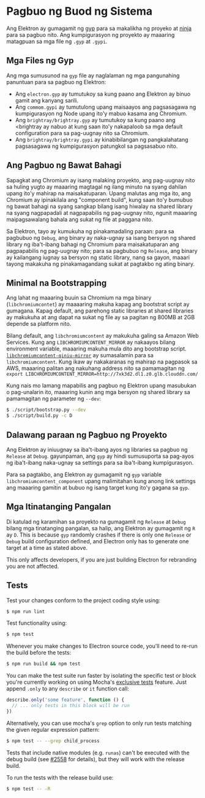 # Pagbuo ng Buod ng Sistema

Ang Elektron ay gumagamit ng [gyp](https://gyp.gsrc.io/) para sa makalikha ng proyeko at [ninja](https://ninja-build.org/) para sa pagbuo nito. Ang kumpigurasyon ng proyekto ay maaaring matagpuan sa mga file ng `.gyp` at `.gypi`.

## Mga Files ng Gyp

Ang mga sumusunod na `gyp` file ay naglalaman ng mga pangunahing panuntuan para sa pagbuo ng Elektron:

* Ang `electron.gyp` ay tumutukoy sa kung paano ang Elektron ay binuo gamit ang kanyang sarili.
* Ang `commom.gypi` ay tumutulong upang maisaayos ang pagsasagawa ng kumpigurasyon ng Node upang ito'y mabuo kasama ang Chromium.
* Ang `brightray/brightray.gyp` ay tumutukoy sa kung paano ang <brightray</code> ay nabuo at kung saan ito'y nakapaloob sa mga default configuration para sa pag-uugnay nito sa Chromium.
* Ang `brightray/brightray.gypi` ay kinabibilangan ng pangkalahatang pagsasagawa ng kumpigurasyon patungkol sa pagsasabuo nito.

## Ang Pagbuo ng Bawat Bahagi

Sapagkat ang Chromium ay isang malaking proyekto, ang pag-uugnay nito sa huling yugto ay maaaring magtagal ng ilang minuto na syang dahilan upang ito'y mahirap na maisakatuparan. Upang malutas ang mga ito, ang Chromium ay ipinakilala ang "component build", kung saan ito'y bumubuo ng bawat bahagi na syang sangkap bilang isang hiwalay na shared library na syang nagpapadali at nagpapabilis ng pag-uugnay nito, ngunit maaaring maipagsawalang bahala ang sukat ng file at paggana nito.

Sa Elektron, tayo ay kumukuha ng pinakamadaling paraan: para sa pagbubuo ng `Debug`, ang binary ay naka-ugnay sa isang bersyon ng shared library ng iba't-ibang bahagi ng Chromium para maisakatuparan ang pagpapabilis ng pag-uugnay nito; para sa pagbubuo ng `Release`, ang binary ay kailangang iugnay sa bersyon ng static library, nang sa gayon, maaari tayong makakuha ng pinakamagandang sukat at pagtakbo ng ating binary.

## Minimal na Bootstrapping

Ang lahat ng maaaring buuin sa Chromium na mga binary (`libchromiumcontet`) ay maaaaring makuha kapag ang bootstrat script ay gumagana. Kapag default, ang parehong static libraries at shared libraries ay makukuha at ang dapat na sukat ng file ay sa pagitan ng 800MB at 2GB depende sa platform nito.

Bilang default, ang `libchromiumcontent` ay makukuha galing sa Amazon Web Services. Kung ang `LIBCHROMIUMCONTENT_MIRROR` ay nakaayos bilang environment variable, maaaring makuha mula dito ang bootstrap script. [`libchromiumcontent-qiniu-mirror`](https://github.com/hokein/libchromiumcontent-qiniu-mirror) ay sumasalamin para sa `libchromiumcontent`. Kung ikaw ay nakakaranas ng mahirap na pagpasok sa AWS, maaaring palitan ang nakuhang address nito sa pamamagitan ng `export LIBCHROMIUMCONTENT_MIRROR=http://7xk3d2.dl1.z0.glb.clouddn.com/`

Kung nais mo lamang mapabilis ang pagbuo ng Elektron upang masubukan o pag-unalarin ito, maaaring kunin ang mga bersyon ng shared library sa pamamagitan ng parameter ng `--dev`:

```sh
$ ./script/bootstrap.py --dev
$ ./script/build.py -c D
```

## Dalawang paraan ng Pagbuo ng Proyekto

Ang Elektron ay iniuugnay sa iba't-ibang ayos ng libraries sa pagbuo ng `Release` at `Debug`. gayunpaman, ang `gyp` ay hindi sumusuporta sa pag-ayos ng iba't-ibang naka-ugnay sa settings para sa iba't-ibang kumpigurasyon.

Para sa pagtakbo, ang Elektron ay gumagamit ng `gyp` variable `libchromiumcontent_component` upang malimitahan kung anong link settings ang maaaring gamitin at bubuo ng isang target kung ito'y gagana sa `gyp`.

## Mga Itinatanging Pangalan

Di katulad ng karamihan sa proyekto na gumagamit ng `Release` at `Debug` bilang mga tinatanging pangalan, sa halip, ang Elektron ay gumagamit ng `R` ay `D`. This is because `gyp` randomly crashes if there is only one `Release` or `Debug` build configuration defined, and Electron only has to generate one target at a time as stated above.

This only affects developers, if you are just building Electron for rebranding you are not affected.

## Tests

Test your changes conform to the project coding style using:

```sh
$ npm run lint
```

Test functionality using:

```sh
$ npm test
```

Whenever you make changes to Electron source code, you'll need to re-run the build before the tests:

```sh
$ npm run build && npm test
```

You can make the test suite run faster by isolating the specific test or block you're currently working on using Mocha's [exclusive tests](https://mochajs.org/#exclusive-tests) feature. Just append `.only` to any `describe` or `it` function call:

```js
describe.only('some feature', function () {
  // ... only tests in this block will be run
})
```

Alternatively, you can use mocha's `grep` option to only run tests matching the given regular expression pattern:

```sh
$ npm test -- --grep child_process
```

Tests that include native modules (e.g. `runas`) can't be executed with the debug build (see [#2558](https://github.com/electron/electron/issues/2558) for details), but they will work with the release build.

To run the tests with the release build use:

```sh
$ npm test -- -R
```